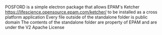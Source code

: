 POSFORD is a simple electron package that allows EPAM's Ketcher https://lifescience.opensource.epam.com/ketcher/ to be installed as a cross platform application
Every file outside of the standalone folder is public domain
The contents of the standalone folder are property of EPAM and are under the V2 Apache License
